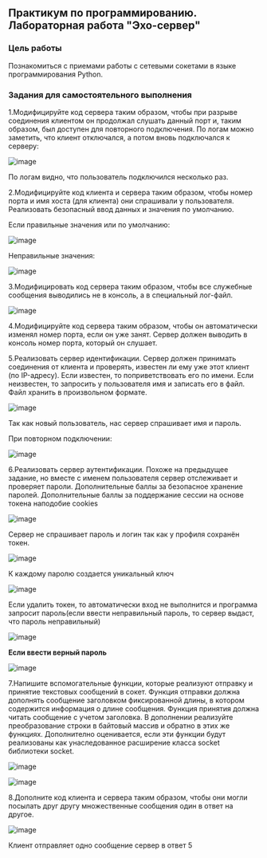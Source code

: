 ﻿## Практикум по программированию.   Лабораторная работа "Эхо-сервер" 
### **Цель работы**
Познакомиться с приемами работы с сетевыми сокетами в языке программирования Python.
### **Задания для самостоятельного выполнения**
1.Модифицируйте код сервера таким образом, чтобы при разрыве соединения клиентом он продолжал слушать данный порт и, таким образом, был доступен для повторного подключения. По логам можно заметить, что клиент отключался, а потом вновь подключался к серверу:

![image](https://user-images.githubusercontent.com/90088335/142391045-7d55a887-907a-45c7-bf74-b4d7f4d7a531.png)

По логам видно, что пользователь подключился несколько раз.

2.Модифицируйте код клиента и сервера таким образом, чтобы номер порта и имя хоста (для клиента) они спрашивали у пользователя. Реализовать безопасный ввод данных и значения по умолчанию.

Если правильные значения или по умолчанию:

![image](https://user-images.githubusercontent.com/90088335/142391181-65d99e19-c59e-4ada-84bd-009311a0833a.png)

Неправильные значения:

![image](https://user-images.githubusercontent.com/90088335/142391263-2af98b87-49aa-4fe2-8c6d-aa0aecb83c22.png)

3.Модифицировать код сервера таким образом, чтобы все служебные сообщения выводились не в консоль, а в специальный лог-файл.

![image](https://user-images.githubusercontent.com/90088335/142391601-b43774b6-0c22-4688-ac80-7575aed1e994.png)

4.Модифицируйте код сервера таким образом, чтобы он автоматически изменял номер порта, если он уже занят. Сервер должен выводить в консоль номер порта, который он слушает.


5.Реализовать сервер идентификации. Сервер должен принимать соединения от клиента и проверять, известен ли ему уже этот клиент (по IP-адресу). Если известен, то поприветствовать его по имени. Если неизвестен, то запросить у пользователя имя и записать его в файл. Файл хранить в произвольном формате.

![image](https://user-images.githubusercontent.com/90088335/142392360-67a4b202-4208-4b1c-a317-7b13d999bf36.png)

Так как новый пользователь, нас сервер спрашивает имя и пароль. 

При повторном подключении:

![image](https://user-images.githubusercontent.com/90088335/142392522-3c446b44-5afe-4455-8221-dad973c8cccb.png)

6.Реализовать сервер аутентификации. Похоже на предыдущее задание, но вместе с именем пользователя сервер отслеживает и проверяет пароли. Дополнительные баллы за безопасное хранение паролей. Дополнительные баллы за поддержание сессии на основе токена наподобие cookies

![image](https://user-images.githubusercontent.com/90088335/142392675-13c127c0-d4a9-4612-8a40-1febba4f0cdb.png)

Сервер не спрашивает пароль и логин так как у профиля сохранён токен.

![image](https://user-images.githubusercontent.com/90088335/142392732-f6d41279-5d9e-43ba-9754-c052d28c2098.png)

К каждому паролю создается уникальный ключ

![image](https://user-images.githubusercontent.com/90088335/142392852-ba481257-cf6c-4b9e-b158-379d20780203.png)

Если удалить токен, то автоматически вход не выполнится и программа запросит пароль(если ввести неправильный пароль, то сервер выдаст, что пароль неправильный)

![image](https://user-images.githubusercontent.com/90088335/142393067-63a72a51-40d5-41a2-bb51-a39a900cce07.png)

**Если ввести верный пароль** 

![image](https://user-images.githubusercontent.com/90088335/142393155-e4d47d28-7a6a-45e7-a885-577ee16b413c.png)

7.Напишите вспомогательные функции, которые реализуют отправку и принятие текстовых сообщений в сокет. Функция отправки должна дополнять сообщение заголовком фиксированной длины, в котором содержится информация о длине сообщения. Функция принятия должна читать сообщение с учетом заголовка. В дополнении реализуйте преобразование строки в байтовый массив и обратно в этих же функциях. Дополнително оценивается, если эти функции будут реализованы как унаследованное расширение класса socket библиотеки socket.

![image](https://user-images.githubusercontent.com/90088335/142393318-e14a2e38-afe5-4bcf-b135-7129cb9c84c5.png)

![image](https://user-images.githubusercontent.com/90088335/142393403-1aafd185-2018-41db-821c-c8e3de4ced84.png)

8.Дополните код клиента и сервера таким образом, чтобы они могли посылать друг другу множественные сообщения один в ответ на другое.

![image](https://user-images.githubusercontent.com/90088335/142393670-ee949e83-1aec-4ba8-895d-511f5209c200.png)

Клиент отправляет одно сообщение сервер в ответ 5 
